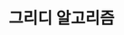 ---
layout: tag-list
type: tag
title: 그리디 알고리즘
slug: greedy
category: algorithm
sidebar: true
order: 7
description: >
   그리디 알고리즘 greedy
---